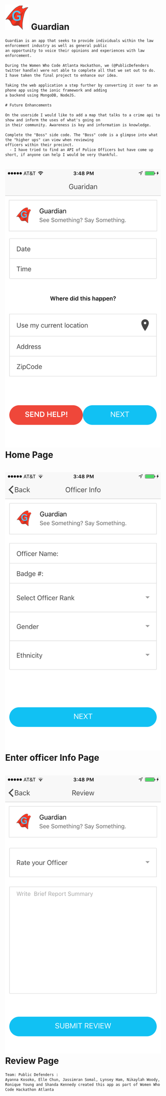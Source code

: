 



  <h1><img src="img/Guardian_Logo-2.png"></img>  Guardian </h1>


    Guardian is an app that seeks to provide individuals within the law enforcement industry as well as general public 
    an opportunity to voice their opinions and experiences with law enforcement.

    During the Women Who Code Atlanta Hackathon, we (@PublicDefenders twitter handle) were not able to complete all that we set out to do.
    I have taken the final project to enhance our idea.

    Taking the web application a step further by converting it over to an phone app using the ionic framework and adding 
    a backend using MongoDB, NodeJS.

    # Future Enhancements

    On the userside I would like to add a map that talks to a crime api to show and inform the uses of what's going on 
    in their community. Awareness is key and information is knowledge.

    Complete the "Boss" side code. The "Boss" code is a glimpse into what the "higher ups" can view when reviewing 
    officers within their precinct.
      - I have tried to find an API of Police Officers but have come up short, if anyone can help I would be very thankful. 

  
  
  <h1><img src="img/homePage.PNG"></img>Home Page </h1>
  <h1><img src="img/officerInfo.PNG"></img>Enter officer Info Page </h1>
  <h1><img src="img/review.PNG"></img>Review Page </h1>
  

    Team: Public Defenders :
    Ayanna Kosoko, Elle Chun, Jassimran Somal, Lynsey Ham, Nikaylah Woody, Ronique Young and Shanda Kennedy created this app as part of Women Who Code Hackathon Atlanta
